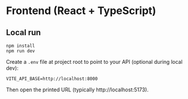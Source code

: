 # Frontend (React + TypeScript)

## Local run
```
npm install
npm run dev
```

Create a `.env` file at project root to point to your API (optional during local dev):

```
VITE_API_BASE=http://localhost:8000
```
Then open the printed URL (typically http://localhost:5173).
